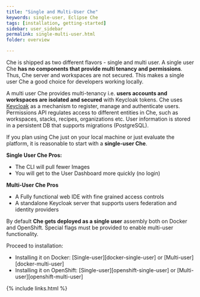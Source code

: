 ```yaml
---
title: "Single and Multi-User Che"
keywords: single-user, Eclipse Che
tags: [installation, getting-started]
sidebar: user_sidebar
permalink: single-multi-user.html
folder: overview

---
```


Che is shipped as two different flavors - single and multi user. A single user Che **has no components that provide multi tenancy and permissions**. Thus, Che server and workspaces are not secured. This makes a single user Che a good choice for developers working locally.

A multi user Che provides multi-tenancy i.e. **users accounts and workspaces are isolated and secured** with Keycloak tokens. Che uses [Keycloak](http://www.keycloak.org/) as a mechanism to register, manage and authenticate users. Permissions API regulates access to different entities in Che, such as workspaces, stacks, recipes, organizations etc. User information is stored in a persistent DB that supports migrations (PostgreSQL).

If you plan using Che just on your local machine or just evaluate the platform, it is reasonable to start with a **single-user Che**.

**Single User Che Pros:**

* The CLI will pull fewer Images
* You will get to the User Dashboard more quickly (no login)

**Multi-User Che Pros**

* A Fully functional web IDE with fine grained access controls
* A standalone Keycloak server that supports users federation and identity providers

By default **Che gets deployed as a single user** assembly both on Docker and OpenShift. Special flags must be provided to enable multi-user functionality.


Proceed to installation:
- Installing it on Docker: [Single-user][docker-single-user] or [Multi-user][docker-multi-user]
- Installing it on OpenShift: [Single-user][openshift-single-user] or [Multi-user][openshift-multi-user]

{% include links.html %}
